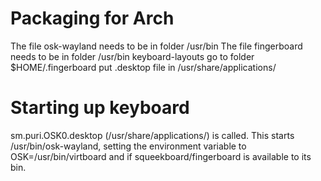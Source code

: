 # Packaging for Arch
The file osk-wayland needs to be in folder /usr/bin
The file fingerboard needs to be in folder /usr/bin
keyboard-layouts go to folder $HOME/.fingerboard
put .desktop file in /usr/share/applications/

# Starting up keyboard
sm.puri.OSK0.desktop (/usr/share/applications/) is called. This starts /usr/bin/osk-wayland, setting the environment variable to OSK=/usr/bin/virtboard and if squeekboard/fingerboard is available to its bin.
